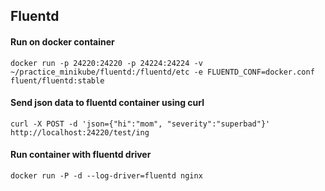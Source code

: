 ## Fluentd

#### Run on docker container
```
docker run -p 24220:24220 -p 24224:24224 -v ~/practice_minikube/fluentd:/fluentd/etc -e FLUENTD_CONF=docker.conf fluent/fluentd:stable
```

#### Send json data to fluentd container using curl
```
curl -X POST -d 'json={"hi":"mom", "severity":"superbad"}' http://localhost:24220/test/ing
```

#### Run container with fluentd driver
```
docker run -P -d --log-driver=fluentd nginx
```
